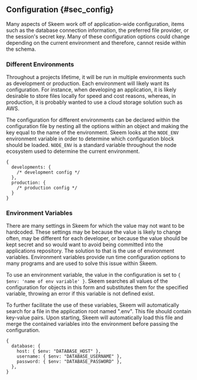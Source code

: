 ## Configuration {#sec_config}

Many aspects of Skeem work off of application-wide configuration, items such as the database connection information, the preferred file provider, or the session's secret key. Many of these configuration options could change depending on the current environment and therefore, cannot reside within the schema.

### Different Environments

Throughout a projects lifetime, it will be run in multiple environments such as development or production. Each environment will likely want its configuration. For instance, when developing an application, it is likely desirable to store files locally for speed and cost reasons, whereas, in production, it is probably wanted to use a cloud storage solution such as AWS.

The configuration for different environments can be declared within the configuration file by nesting all the options within an object and making the key equal to the name of the environment. Skeem looks at the `NODE_ENV` environment variable in order to determine which configuration block should be loaded. `NODE_ENV` is a standard variable throughout the node ecosystem used to determine the current environment.

```{.javascript caption="An example of a config with multiple environments."}
{
  developments: {
    /* development config */
  },
  production: {
    /* production config */
  }
}
```

### Environment Variables

There are many settings in Skeem for which the value may not want to be hardcoded. These settings may be because the value is likely to change often, may be different for each developer, or because the value should be kept secret and so would want to avoid being committed into the applications repository. The solution to that is the use of environment variables. Environment variables provide run time configuration options to many programs and are used to solve this issue within Skeem.

To use an environment variable, the value in the configuration is set to `{ $env: 'name of env variable' }`. Skeem searches all values of the configuration for objects in this form and substitutes them for the specified variable, throwing an error if this variable is not defined exist.

To further facilitate the use of these variables, Skeem will automatically search for a file in the application root named ".env". This file should contain key-value pairs. Upon starting, Skeem will automatically load this file and merge the contained variables into the environment before passing the configuration.

```{.javascript caption="Configuration which uses environment variables to avoid exposing critical information"}
{
  database: {
    host: { $env: "DATABASE_HOST" },
    username: { $env: "DATABASE_USERNAME" },
    password: { $env: "DATABASE_PASSWORD" },
  },
}
```
